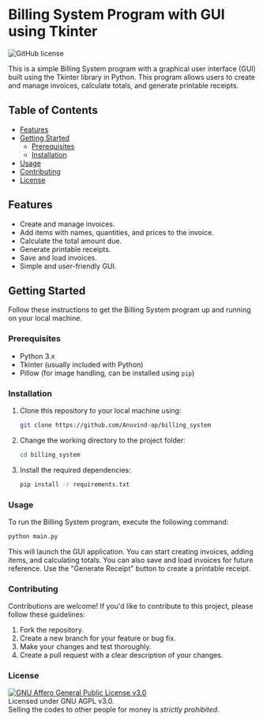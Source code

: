 # Billing System Program with GUI using Tkinter

![GitHub license](https://img.shields.io/badge/license-MIT-blue.svg)

This is a simple Billing System program with a graphical user interface (GUI) built using the Tkinter library in Python. This program allows users to create and manage invoices, calculate totals, and generate printable receipts.

## Table of Contents

- [Features](#features)
- [Getting Started](#getting-started)
  - [Prerequisites](#prerequisites)
  - [Installation](#installation)
- [Usage](#usage)
- [Contributing](#contributing)
- [License](#license)

## Features

- Create and manage invoices.
- Add items with names, quantities, and prices to the invoice.
- Calculate the total amount due.
- Generate printable receipts.
- Save and load invoices.
- Simple and user-friendly GUI.

## Getting Started

Follow these instructions to get the Billing System program up and running on your local machine.

### Prerequisites

- Python 3.x
- Tkinter (usually included with Python)
- Pillow (for image handling, can be installed using `pip`)

### Installation

1. Clone this repository to your local machine using:

   ```bash
   git clone https://github.com/Anuvind-ap/billing_system
   ```
2. Change the working directory to the project folder:

   ```bash
   cd billing_system
   ```
3. Install the required dependencies:

   ```bash
   pip install -r requirements.txt
   ```

### Usage
To run the Billing System program, execute the following command:

```bash
python main.py
```

This will launch the GUI application. You can start creating invoices, adding items, and calculating totals. You can also save and load invoices for future reference. Use the "Generate Receipt" button to create a printable receipt.

### Contributing
Contributions are welcome! If you'd like to contribute to this project, please follow these guidelines:

1. Fork the repository.
2. Create a new branch for your feature or bug fix.
3. Make your changes and test thoroughly.
4. Create a pull request with a clear description of your changes.

### License
[![GNU Affero General Public License v3.0](https://www.gnu.org/graphics/agplv3-155x51.png)](https://www.gnu.org/licenses/agpl-3.0.en.html#header)    
Licensed under GNU AGPL v3.0.   
Selling the codes to other people for money is *strictly prohibited*.

